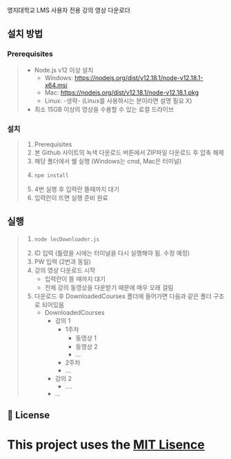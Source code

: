 명지대학교 LMS 사용자 전용 강의 영상 다운로더

## 설치 방법
### Prerequisites
> * Node.js v12 이상 설치
>    - Windows: https://nodejs.org/dist/v12.18.1/node-v12.18.1-x64.msi
>    - Mac: https://nodejs.org/dist/v12.18.1/node-v12.18.1.pkg
>    - Linux: -생략- (Linux를 사용하시는 분이라면 설명 필요 X)
> * 최소 15GB 이상의 영상을 수용할 수 있는 로컬 드라이브

### 설치
>  1. Prerequisites
>  2. 본 Github 사이트의 녹색 다운로드 버튼에서 ZIP파일 다운로드 후 압축 해제
>  3. 해당 폴더에서 쉘 실행 (Windows는 cmd,  Mac은 터미널) 
>  4.     npm install
>  5. 4번 실행 후 입력란 뜰때까지 대기
>  6. 입력란이 뜨면 실행 준비 완료

## 실행
> 1.     node lecDownloader.js
> 2. ID 입력 (틀렸을 시에는 터미널을 다시 실행해야 됨. 수정 예정)
> 3. PW 입력 (2번과 동일)
> 4. 강의 영상 다운로드 시작
>     - 입력란이 뜰 때까지 대기
>     - 전체 강의 동영상을 다운받기 때문에 매우 오래 걸림
> 5. 다운로드 후 DownloadedCourses 폴더에 들어가면 다음과 같은 폴더 구조로 되어있음
>     - DownloadedCourses
>         - 강의 1
>             - 1주차
>                 - 동영상 1
>                 - 동영상 2
>                 - ...
>             - 2주차
>             - ...
>         - 강의 2
>             - ....
>         - ...
## 📝 License

This project uses the [MIT Lisence](LICENSE)
=======
